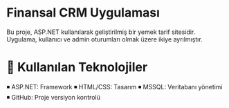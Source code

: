 # Finansal CRM Uygulaması

Bu proje, ASP.NET kullanılarak geliştirilmiş bir yemek tarif sitesidir. Uygulama, kullanıcı ve admin oturumları olmak üzere ikiye ayrılmıştır.


# 🔨  Kullanılan Teknolojiler
◾ ASP.NET: Framework
◾ HTML/CSS: Tasarım
◾ MSSQL: Veritabanı yönetimi  
◾ GitHub: Proje versiyon kontrolü 
